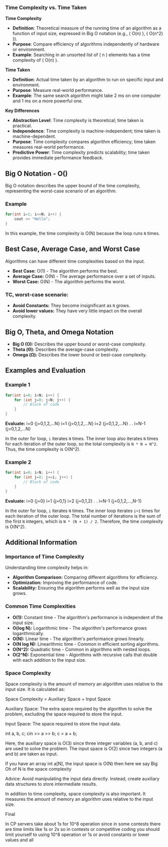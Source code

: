 ### Time Complexity vs. Time Taken

**Time Complexity**

- **Definition**: Theoretical measure of the running time of an algorithm as a function of input size, expressed in Big O notation (e.g., \( O(n) \), \( O(n^2) \)).
- **Purpose**: Compare efficiency of algorithms independently of hardware or environment.
- **Example**: Searching in an unsorted list of \( n \) elements has a time complexity of \( O(n) \).

**Time Taken**

- **Definition**: Actual time taken by an algorithm to run on specific input and environment.
- **Purpose**: Measure real-world performance.
- **Example**: The same search algorithm might take 2 ms on one computer and 1 ms on a more powerful one.

**Key Differences**

- **Abstraction Level**: Time complexity is theoretical; time taken is practical.
- **Independence**: Time complexity is machine-independent; time taken is machine-dependent.
- **Purpose**: Time complexity compares algorithm efficiency; time taken measures real-world performance.
- **Predictive Power**: Time complexity predicts scalability; time taken provides immediate performance feedback.

## Big O Notation - O()

Big O notation describes the upper bound of the time complexity, representing the worst-case scenario of an algorithm.

### Example

```cpp
for(int i=1; i<=N; i++) {
    cout << "Hello";
}
```

In this example, the time complexity is O(N) because the loop runs `N` times.

## Best Case, Average Case, and Worst Case

Algorithms can have different time complexities based on the input.

- **Best Case:** O(1) - The algorithm performs the best.
- **Average Case:** O(N) - The average performance over a set of inputs.
- **Worst Case:** O(N) - The algorithm performs the worst.

### TC, worst-case scenario:

- **Avoid Constants:** They become insignificant as `N` grows.
- **Avoid lower values:** They have very little impact on the overall complexity.

## Big O, Theta, and Omega Notation

- **Big O (O):** Describes the upper bound or worst-case complexity.
- **Theta (Θ):** Describes the average-case complexity.
- **Omega (Ω):** Describes the lower bound or best-case complexity.

## Examples and Evaluation

### Example 1

```cpp
for(int i=0; i<N; i++) {
    for (int j=0; j<N; j++) {
        // Block of code
    }
}
```

**Evaluate:**
i=0 {j=0,1,2,...N}
i=1 {j=0,1,2,...N}
i=2 {j=0,1,2,...N}
.
.
i=N-1 {j=0,1,2,...N}

In the outer for loop, `i` iterates `N` times. The inner loop also iterates `N` times for each iteration of the outer loop, so the total complexity is `N * N = N^2`.
Thus, the time complexity is O(N^2).

### Example 2

```cpp
for(int i=0; i<N; i++) {
    for (int j=0; j<=i; j++) {
        // Block of code
    }
}
```

**Evaluate:**
i=0 {j=0}
i=1 {j=0,1}
i=2 {j=0,1,2}
.
.
i=N-1 {j=0,1,2,...,N-1}

In the outer for loop, `i` iterates `N` times. The inner loop iterates `i+1` times for each iteration of the outer loop. The total number of iterations is the sum of the first `N` integers, which is `N * (N + 1) / 2`. Therefore, the time complexity is O(N^2).

## Additional Information

### Importance of Time Complexity

Understanding time complexity helps in:

- **Algorithm Comparison:** Comparing different algorithms for efficiency.
- **Optimization:** Improving the performance of code.
- **Scalability:** Ensuring the algorithm performs well as the input size grows.

### Common Time Complexities

- **O(1):** Constant time - The algorithm's performance is independent of the input size.
- **O(log N):** Logarithmic time - The algorithm's performance grows logarithmically.
- **O(N):** Linear time - The algorithm's performance grows linearly.
- **O(N log N):** Linearithmic time - Common in efficient sorting algorithms.
- **O(N^2):** Quadratic time - Common in algorithms with nested loops.
- **O(2^N):** Exponential time - Algorithms with recursive calls that double with each addition to the input size.

### Space Complexity

Space complexity is the amount of memory an algorithm uses relative to the input size. It is calculated as:

Space Complexity = Auxiliary Space + Input Space

Auxiliary Space: The extra space required by the algorithm to solve the problem, excluding the space required to store the input.

Input Space: The space required to store the input data.

int a, b, c;
cin >> a >> b;
c = a + b;

Here, the auxiliary space is O(3) since three integer variables (a, b, and c) are used to solve the problem. The input space is O(2) since two integers (a and b) are taken as input.

If you have an array int a[N], the input space is O(N) then here we say Big Oh of N is the space complexity

Advice: Avoid manipulating the input data directly. Instead, create auxiliary data structures to store intermediate results.

In addition to time complexity, space complexity is also important. It measures the amount of memory an algorithm uses relative to the input size.

Final

In CP servers take about 1s for 10^8 operation since in some contests there are time limits like 1s or 2s so in contests or competitive coding you should limit yourself to using 10^8 operation or 1s or avoid constants or lower values and all
